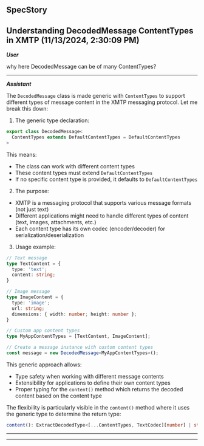 ## SpecStory

## Understanding DecodedMessage ContentTypes in XMTP (11/13/2024, 2:30:09 PM)

_**User**_

why here DecodedMessage can be of many ContentTypes?

---

_**Assistant**_

The `DecodedMessage` class is made generic with `ContentTypes` to support different types of message content in the XMTP messaging protocol. Let me break this down:

1. The generic type declaration:
```typescript
export class DecodedMessage<
  ContentTypes extends DefaultContentTypes = DefaultContentTypes
>
```

This means:
- The class can work with different content types
- These content types must extend `DefaultContentTypes`
- If no specific content type is provided, it defaults to `DefaultContentTypes`

2. The purpose:
- XMTP is a messaging protocol that supports various message formats (not just text)
- Different applications might need to handle different types of content (text, images, attachments, etc.)
- Each content type has its own codec (encoder/decoder) for serialization/deserialization

3. Usage example:
```typescript
// Text message
type TextContent = {
  type: 'text';
  content: string;
}

// Image message
type ImageContent = {
  type: 'image';
  url: string;
  dimensions: { width: number; height: number };
}

// Custom app content types
type MyAppContentTypes = [TextContent, ImageContent];

// Create a message instance with custom content types
const message = new DecodedMessage<MyAppContentTypes>();
```

This generic approach allows:
- Type safety when working with different message contents
- Extensibility for applications to define their own content types
- Proper typing for the `content()` method which returns the decoded content based on the content type

The flexibility is particularly visible in the `content()` method where it uses the generic type to determine the return type:
```typescript
content(): ExtractDecodedType<[...ContentTypes, TextCodec][number] | string>
```

---



---

